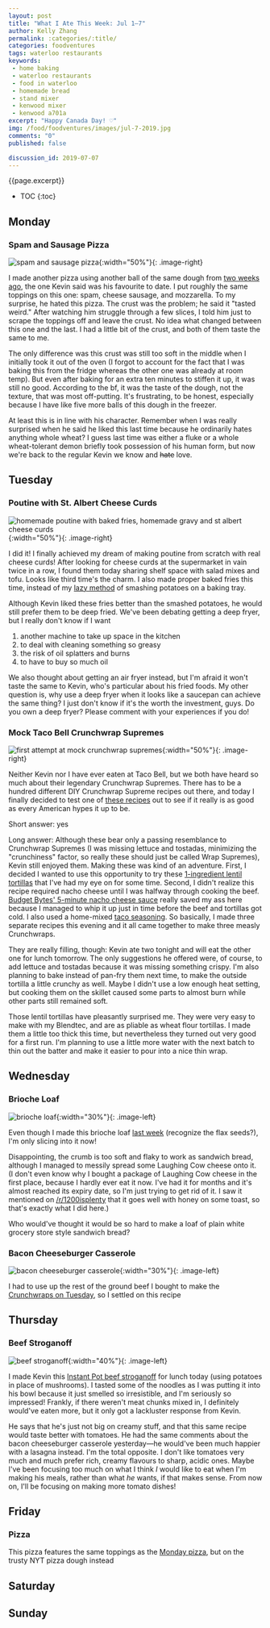 ```yaml
---
layout: post
title: "What I Ate This Week: Jul 1–7"
author: Kelly Zhang
permalink: :categories/:title/
categories: foodventures
tags: waterloo restaurants
keywords:
 - home baking
 - waterloo restaurants
 - food in waterloo
 - homemade bread
 - stand mixer
 - kenwood mixer
 - kenwood a701a
excerpt: "Happy Canada Day! ♡"
img: /food/foodventures/images/jul-7-2019.jpg
comments: "0"
published: false

discussion_id: 2019-07-07
---
```


{{page.excerpt}}

* TOC
{:toc}

## Monday

### Spam and Sausage Pizza

![spam and sausage pizza](/food/foodventures/images/spam-sausage-pizza.jpg){:width="50%"}{: .image-right}

I made another pizza using another ball of the same dough from [two weeks ago](/food/foodventures/what-i-ate-jun-10-16/#triple-meat-pizza), the one Kevin said was his favourite to date. I put roughly the same toppings on this one: spam, cheese sausage, and mozzarella. To my surprise, he hated this pizza. The crust was the problem; he said it "tasted weird." After watching him struggle through a few slices, I told him just to scrape the toppings off and leave the crust. No idea what changed between this one and the last. I had a little bit of the crust, and both of them taste the same to me.

The only difference was this crust was still too soft in the middle when I initially took it out of the oven (I forgot to account for the fact that I was baking this from the fridge whereas the other one was already at room temp). But even after baking for an extra ten minutes to stiffen it up, it was still no good. According to the bf, it was the taste of the dough, not the texture, that was most off-putting. It's frustrating, to be honest, especially because I have like five more balls of this dough in the freezer.

At least this is in line with his character. Remember when I was really surprised when he said he liked this last time because he ordinarily hates anything whole wheat? I guess last time was either a fluke or a whole wheat-tolerant demon briefly took possession of his human form, but now we're back to the regular Kevin we know and ~~hate~~ love.

## Tuesday

### Poutine with St. Albert Cheese Curds

![homemade poutine with baked fries, homemade gravy and st albert cheese curds](/food/foodventures/images/homemade-poutine-3.jpg){:width="50%"}{: .image-right}

I did it! I finally achieved my dream of making poutine from scratch with real cheese curds! After looking for cheese curds at the supermarket in vain twice in a row, I found them today sharing shelf space with salad mixes and tofu. Looks like third time's the charm. I also made proper baked fries this time, instead of my [lazy method](/food/foodventures/what-i-ate-jun-17-23/#homemade-poutine-with-chicken-gravy) of smashing potatoes on a baking tray.

Although Kevin liked these fries better than the smashed potatoes, he would still prefer them to be deep fried. We've been debating getting a deep fryer, but I really don't know if I want

1. another machine to take up space in the kitchen
1. to deal with cleaning something so greasy
1. the risk of oil splatters and burns
1. to have to buy so much oil

We also thought about getting an air fryer instead, but I'm afraid it won't taste the same to Kevin, who's particular about his fried foods. My other question is, why use a deep fryer when it looks like a saucepan can achieve the same thing? I just don't know if it's the worth the investment, guys. Do you own a deep fryer? Please comment with your experiences if you do!

### Mock Taco Bell Crunchwrap Supremes

![first attempt at mock crunchwrap supremes](/food/foodventures/images/mock-crunchwrap-supremes.jpg){:width="50%"}{: .image-right}

Neither Kevin nor I have ever eaten at Taco Bell, but we both have heard so much about their legendary Crunchwrap Supremes. There has to be a hundred different DIY Crunchwrap Supreme recipes out there, and today I finally decided to test one of [these recipes](https://cookingwithjanica.com/homemade-crunchwrap-supreme-recipe/) out to see if it really is as good as every American hypes it up to be.

Short answer: yes

Long answer: Although these bear only a passing resemblance to Crunchwrap Supremes (I was missing lettuce and tostadas, minimizing the "crunchiness" factor, so really these should just be called Wrap Supremes), Kevin still enjoyed them. Making these was kind of an adventure. First, I decided I wanted to use this opportunity to try these [1-ingredient lentil tortillas](https://powerhungry.com/2018/05/1-ingredient-red-lentil-tortillas-grain-free-vegan/) that I've had my eye on for some time. Second, I didn't realize this recipe required nacho cheese until I was halfway through cooking the beef. [Budget Bytes' 5-minute nacho cheese sauce](https://www.budgetbytes.com/5-minute-nacho-cheese-sauce/) really saved my ass here because I managed to whip it up just in time before the beef and tortillas got cold. I also used a home-mixed [taco seasoning](https://www.allrecipes.com/recipe/46653/taco-seasoning-i/). So basically, I made three separate recipes this evening and it all came together to make three measly Crunchwraps.

They are really filling, though: Kevin ate two tonight and will eat the other one for lunch tomorrow. The only suggestions he offered were, of course, to add lettuce and tostadas because it was missing something crispy. I'm also planning to bake instead of pan-fry them next time, to make the outside tortilla a little crunchy as well. Maybe I didn't use a low enough heat setting, but cooking them on the skillet caused some parts to almost burn while other parts still remained soft.

Those lentil tortillas have pleasantly surprised me. They were very easy to make with my Blendtec, and are as pliable as wheat flour tortillas. I made them a little too thick this time, but nevertheless they turned out very good for a first run. I'm planning to use a little more water with the next batch to thin out the batter and make it easier to pour into a nice thin wrap.

## Wednesday

### Brioche Loaf

![brioche loaf](/food/foodventures/images/brioche-loaf.jpg){:width="30%"}{: .image-left}

Even though I made this brioche loaf [last week](/food/foodventures/what-i-ate-jun-24-30/#brioche-dinner-rolls) (recognize the flax seeds?), I'm only slicing into it now!

Disappointing, the crumb is too soft and flaky to work as sandwich bread, although I managed to messily spread some Laughing Cow cheese onto it. (I don't even know why I bought a package of Laughing Cow cheese in the first place, because I hardly ever eat it now. I've had it for months and it's almost reached its expiry date, so I'm just trying to get rid of it. I saw it mentioned on [/r/1200isplenty](https://www.reddit.com/r/1200isplenty/comments/af7zy2/i_was_really_craving_a_danish_and_toast_with/) that it goes well with honey on some toast, so that's exactly what I did here.)

Who would've thought it would be so hard to make a loaf of plain white grocery store style sandwich bread?

### Bacon Cheeseburger Casserole

![bacon cheeseburger casserole](/food/foodventures/images/bacon-cheeseburger-casserole-1.jpg){:width="30%"}{: .image-left}

I had to use up the rest of the ground beef I bought to make the [Crunchwraps on Tuesday](#mock-taco-bell-crunchwrap-supremes), so I settled on this recipe

## Thursday

### Beef Stroganoff

![beef stroganoff](/food/foodventures/images/beef-stroganoff.jpg){:width="40%"}{: .image-left}

I made Kevin this [Instant Pot beef stroganoff](https://www.wellplated.com/instant-pot-beef-stroganoff/#wprm-recipe-container-32742) for lunch today (using potatoes in place of mushrooms). I tasted some of the noodles as I was putting it into his bowl because it just smelled so irresistible, and I'm seriously so impressed! Frankly, if there weren't meat chunks mixed in, I definitely would've eaten more, but it only got a lackluster response from Kevin.

He says that he's just not big on creamy stuff, and that this same recipe would taste better with tomatoes. He had the same comments about the bacon cheeseburger casserole yesterday—he would've been much happier with a lasagna instead. I'm the total opposite. I don't like tomatoes very much and much prefer rich, creamy flavours to sharp, acidic ones. Maybe I've been focusing too much on what I think *I* would like to eat when I'm making his meals, rather than what *he* wants, if that makes sense. From now on, I'll be focusing on making more tomato dishes!

## Friday

### Pizza

This pizza features the same toppings as the [Monday pizza](#spam-and-sausage-pizza), but on the trusty NYT pizza dough instead

## Saturday

## Sunday
